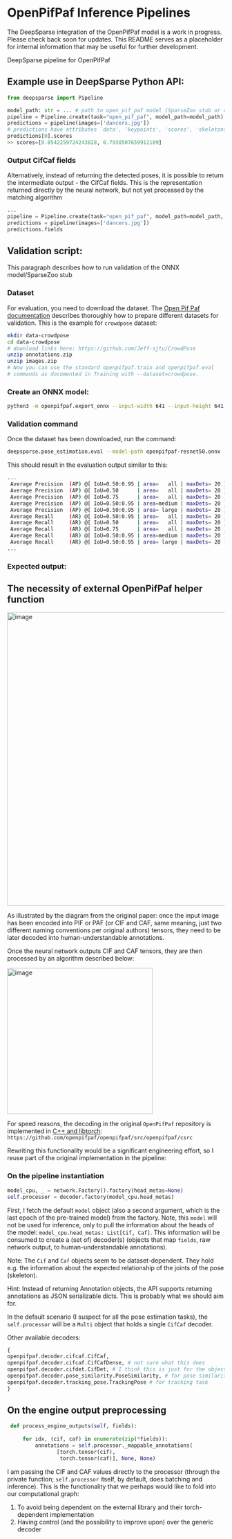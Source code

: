 # OpenPifPaf Inference Pipelines

The DeepSparse integration of the OpenPifPaf model is a work in progress. Please check back soon for updates.
This README serves as a placeholder for internal information that may be useful for further development.

DeepSparse pipeline for OpenPifPaf

## Example use in DeepSparse Python API:

```python
from deepsparse import Pipeline

model_path: str = ... # path to open_pif_paf model (SparseZoo stub or onnx model)
pipeline = Pipeline.create(task="open_pif_paf", model_path=model_path)
predictions = pipeline(images=['dancers.jpg'])
# predictions have attributes `data', 'keypoints', 'scores', 'skeletons'
predictions[0].scores
>> scores=[0.8542259724243828, 0.7930507659912109]
```
### Output CifCaf fields
Alternatively, instead of returning the detected poses, it is possible to return the intermediate output - the CifCaf fields.
This is the representation returned directly by the neural network, but not yet processed by the matching algorithm

```python
...
pipeline = Pipeline.create(task="open_pif_paf", model_path=model_path,  return_cifcaf_fields=True)
predictions = pipeline(images=['dancers.jpg'])
predictions.fields
```

## Validation script:
This paragraph describes how to run validation of the ONNX model/SparseZoo stub

### Dataset
For evaluation, you need to download the dataset. The [Open Pif Paf documentation](https://openpifpaf.github.io/) describes 
thoroughly how to prepare different datasets for validation. This is the example for `crowdpose` dataset:

```bash
mkdir data-crowdpose
cd data-crowdpose
# download links here: https://github.com/Jeff-sjtu/CrowdPose
unzip annotations.zip
unzip images.zip
# Now you can use the standard openpifpaf.train and openpifpaf.eval 
# commands as documented in Training with --dataset=crowdpose.
```
### Create an ONNX model:

```bash
python3 -m openpifpaf.export_onnx --input-width 641 --input-height 641
```

### Validation command
Once the dataset has been downloaded, run the command:
```bash
deepsparse.pose_estimation.eval --model-path openpifpaf-resnet50.onnx  --dataset cocokp --image_size 641
```

This should result in the evaluation output similar to this:
```bash
...
 Average Precision  (AP) @[ IoU=0.50:0.95 | area=   all | maxDets= 20 ] = 0.502
 Average Precision  (AP) @[ IoU=0.50      | area=   all | maxDets= 20 ] = 0.732
 Average Precision  (AP) @[ IoU=0.75      | area=   all | maxDets= 20 ] = 0.523
 Average Precision  (AP) @[ IoU=0.50:0.95 | area=medium | maxDets= 20 ] = 0.429
 Average Precision  (AP) @[ IoU=0.50:0.95 | area= large | maxDets= 20 ] = 0.605
 Average Recall     (AR) @[ IoU=0.50:0.95 | area=   all | maxDets= 20 ] = 0.534
 Average Recall     (AR) @[ IoU=0.50      | area=   all | maxDets= 20 ] = 0.744
 Average Recall     (AR) @[ IoU=0.75      | area=   all | maxDets= 20 ] = 0.554
 Average Recall     (AR) @[ IoU=0.50:0.95 | area=medium | maxDets= 20 ] = 0.457
 Average Recall     (AR) @[ IoU=0.50:0.95 | area= large | maxDets= 20 ] = 0.643
...
````


### Expected output:

## The necessity of external OpenPifPaf helper function 
<img width="678" alt="image" src="https://user-images.githubusercontent.com/97082108/203295520-42fa325f-8a94-4241-af6f-75938ef26b14.png">

As illustrated by the diagram from the original paper: once the input image has been encoded into PIF or PAF (or CIF and CAF, same meaning, just two different naming conventions 
per original authors) tensors, they need to be later decoded into human-understandable annotations.

Once the neural network outputs CIF and CAF tensors, they are then processed by an algorithm described below:

<img width="337" alt="image" src="https://user-images.githubusercontent.com/97082108/203295686-91305e9c-e455-4ac8-9652-978f9ec8463d.png">

For speed reasons, the decoding in the original `OpenPifPaf` repository is implemented in [C++ and libtorch](https://github.com/openpifpaf/openpifpaf/issues/560): `https://github.com/openpifpaf/openpifpaf/src/openpifpaf/csrc`

Rewriting this functionality would be a significant engineering effort, so I reuse part of the original implementation in the pipeline:

### On the pipeline instantiation

```python
model_cpu, _ = network.Factory().factory(head_metas=None)
self.processor = decoder.factory(model_cpu.head_metas)
```

First, I fetch the default `model` object (also a second argument, which is the last epoch of the pre-trained model) from the factory. Note, this `model` will not be used for inference, only to pull the information 
about the heads of the model: `model_cpu.head_metas: List[Cif, Caf]`. This information will be consumed to create a (set of) decoder(s) (objects that map `fields`, raw network output, to human-understandable annotations).

Note: The `Cif` and `Caf` objects seem to be dataset-dependent. They hold e.g. the information about the expected relationship of the joints of the pose (skeleton).

Hint: Instead of returning Annotation objects, the API supports returning annotations as JSON serializable dicts. This is probably what we should aim for.

In the default scenario (I suspect for all the pose estimation tasks), the `self.processor` will be a `Multi` object that holds a single `CifCaf` decoder. 

Other available decoders:

```python
{
openpifpaf.decoder.cifcaf.CifCaf,
openpifpaf.decoder.cifcaf.CifCafDense, # not sure what this does
openpifpaf.decoder.cifdet.CifDet, # I think this is just for the object detection task
openpifpaf.decoder.pose_similarity.PoseSimilarity, # for pose similarity task
openpifpaf.decoder.tracking_pose.TrackingPose # for tracking task
}
```

## On the engine output preprocessing 

```python
 def process_engine_outputs(self, fields):
 
     for idx, (cif, caf) in enumerate(zip(*fields)):
         annotations = self.processor._mappable_annotations(
                [torch.tensor(cif), 
                 torch.tensor(caf)], None, None)
```
I am passing the CIF and CAF values directly to the processor (through the private function; `self.processor` itself, by default, does batching and inference). 
This is the functionality that we perhaps would like to fold into our computational graph:
1. To avoid being dependent on the external library and their torch-dependent implementation
2. Having control (and the possibility to improve upon) over the generic decoder






